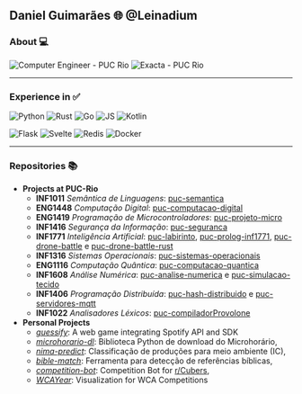 ## Daniel Guimarães 🌐 @Leinadium

### About 💻

![Computer Engineer - PUC Rio](https://badgen.net/badge/%F0%9F%93%95%20%20Student%20at/PUC%20Rio%20-%20Computer%20Engineer/0C945B/)
![Exacta - PUC Rio](https://badgen.net/badge/%F0%9F%92%BC%20Working%20at/OceanPact/00425C/)

---
### Experience in ✅ 

![Python](https://img.shields.io/badge/-Python-0C945B?style=flat&logo=python)
![Rust](https://img.shields.io/badge/-Rust-058BA1?style=flat&logo=rust)
![Go](https://img.shields.io/badge/-Go-0C945B?style=flat&logo=go)
![JS](https://img.shields.io/badge/-JS-058BA1?style=flat&logo=javascript)
![Kotlin](https://img.shields.io/badge/-Kotlin-0C945B?style=flat&logo=kotlin)

![Flask](https://img.shields.io/badge/-Flask-058BA1?style=flat&logo=flask)
![Svelte](https://img.shields.io/badge/-Svelte-0C945B?style=flat&logo=svelte)
![Redis](https://img.shields.io/badge/-Redis-058BA1?style=flat&logo=redis)
![Docker](https://img.shields.io/badge/-Docker-0C945B?style=flat&logo=docker)

---
### Repositories 📚

- **Projects at PUC-Rio**
  - **INF1011** *Semântica de Linguagens*: [puc-semantica](https://github.com/Leinadium/puc-semantica)
  - **ENG1448** *Computação Digital*: [puc-computacao-digital](https://github.com/Leinadium/puc-computacao-digital)
  - **ENG1419** *Programação de Microcontroladores*: [puc-projeto-micro](https://github.com/Leinadium/puc-projeto-micro)
  - **INF1416** *Segurança da Informação*: [puc-seguranca](https://github.com/Leinadium/puc-seguranca)
  - **INF1771** *Inteligência Artificial*: [puc-labirinto](https://github.com/Leinadium/puc-labirinto), [puc-prolog-inf1771](https://github.com/Leinadium/puc-prolog-inf1771), [puc-drone-battle](https://github.com/Leinadium/puc-drone-battle) e [puc-drone-battle-rust](https://github.com/Leinadium/puc-drone-battle-rust)
  - **INF1316** *Sistemas Operacionais*: [puc-sistemas-operacionais](https://github.com/Leinadium/puc-sistemas-operacionais)
  - **ENG1116** *Computação Quântica*: [puc-computacao-quantica](https://github.com/Leinadium/puc-computacao-quantica)
  - **INF1608** *Análise Numérica*: [puc-analise-numerica](https://github.com/Leinadium/puc-analise-numerica) e [puc-simulacao-tecido](https://github.com/Leinadium/puc-simulacao-tecido)
  - **INF1406** *Programação Distribuída*: [puc-hash-distribuido](https://github.com/Leinadium/puc-hash-distribuido) e [puc-servidores-mqtt](https://github.com/Leinadium/puc-servidores-mqtt)
  - **INF1022** *Analisadores Léxicos*: [puc-compiladorProvolone](https://github.com/Leinadium/puc-compiladorProvolone)
- **Personal Projects**
  - *[guessify](https//github.com/Leinadium/guessify)*: A web game integrating Spotify API and SDK
  - *[microhorario-dl](https://github.com/Leinadium/microhorario-dl)*: Biblioteca Python de download do Microhorário,
  - *[nima-predict](https://github.com/Leinadium/nima-predict)*: Classificação de produções para meio ambiente (IC),
  - *[bible-match](https://github.com/Leinadium/bible-match)*: Ferramenta para detecção de referências bíblicas,
  - *[competition-bot](https://github.com/Leinadium/competition-bot)*: Competition Bot for [r/Cubers](reddit.com/r/Cubers),
  - *[WCAYear](https://github.com/Leinadium/WCAYear)*: Visualization for WCA Competitions
